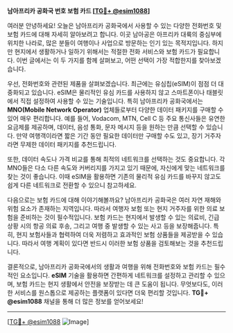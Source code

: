 **남아프리카 공화국 번호 보험 카드 [[TG💪+ @esim1088](https://t.me/s/esim1088)]**

여러분 안녕하세요! 오늘은 남아프리카 공화국에서 사용할 수 있는 다양한 전화번호 및 보험 카드에 대해 자세히 알아보려고 합니다. 이곳 남아공은 아프리카 대륙의 중심부에 위치한 나라로, 많은 분들이 여행이나 사업으로 방문하는 인기 있는 목적지입니다. 하지만 현지에서 생활하거나 일하기 위해서는 적절한 전화 서비스와 보험 카드가 필요합니다. 이번 글에서는 이 두 가지를 함께 살펴보고, 어떤 선택이 가장 적합한지를 찾아보겠습니다.

우선, 전화번호와 관련된 제품을 살펴보겠습니다. 최근에는 유심칩(eSIM)이 점점 더 대중화되고 있습니다. eSIM은 물리적인 유심 카드를 사용하지 않고 스마트폰이나 태블릿에서 직접 설정하여 사용할 수 있는 기술입니다. 특히 남아프리카 공화국에서는 **MNO(Mobile Network Operator)** 업체들로부터 다양한 데이터 패키지를 구매할 수 있어 매우 편리합니다. 예를 들어, Vodacom, MTN, Cell C 등 주요 통신사들은 유연한 요금제를 제공하며, 데이터, 음성 통화, 문자 메시지 등을 원하는 만큼 선택할 수 있습니다. 만약 여행객이라면 짧은 기간 동안 필요한 데이터만 구매할 수도 있고, 장기 거주자라면 무제한 데이터 패키지를 추천드립니다.

또한, 데이터 속도나 가격 비교를 통해 최적의 네트워크를 선택하는 것도 중요합니다. 각 MNO들은 다소 다른 속도와 커버리지를 가지고 있기 때문에, 자신에게 맞는 네트워크를 찾는 것이 좋습니다. 이때 eSIM을 활용하면 기존의 물리적 유심 카드를 바꾸지 않고도 쉽게 다른 네트워크로 전환할 수 있으니 참고하세요.

다음으로는 보험 카드에 대해 이야기해볼까요? 남아프리카 공화국은 여러 자연 재해와 위험 요소가 존재하는 지역입니다. 따라서 여행자 보험 또는 현지 거주자를 위한 의료 보험을 준비하는 것이 필수적입니다. 보험 카드는 현지에서 발생할 수 있는 의료비, 긴급 상황 시의 항공 의료 후송, 그리고 여행 중 발생할 수 있는 사고 등을 보장해줍니다. 특히, 현지 보험사들과 협력하여 더욱 저렴하고 효과적인 보험 상품들을 제공받을 수 있습니다. 따라서 여행 계획이 있다면 반드시 이러한 보험 상품을 검토해보는 것을 추천드립니다.

결론적으로, 남아프리카 공화국에서의 생활과 여행을 위해 전화번호와 보험 카드는 필수적인 요소입니다. **eSIM** 기술을 활용하면 간편하게 네트워크를 설정하고 관리할 수 있으며, 보험 카드는 현지 생활에서 안전을 보장받는 데 큰 도움이 됩니다. 무엇보다도, 이러한 서비스를 원스톱으로 제공하는 플랫폼이 있다면 더욱 편리할 것입니다. **TG💪+ @esim1088** 채널을 통해 더 많은 정보를 얻어보세요!

---

[[TG💪+ @esim1088](https://t.me/s/esim1088) ![Image](https://i.postimg.cc/Y0z9fWf4/image.png)]